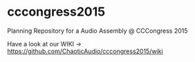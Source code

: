 # cccongress2015
Planning Repository for a Audio Assembly @ CCCongress 2015

Have a look at our WIKI -> https://github.com/ChaoticAudio/cccongress2015/wiki
